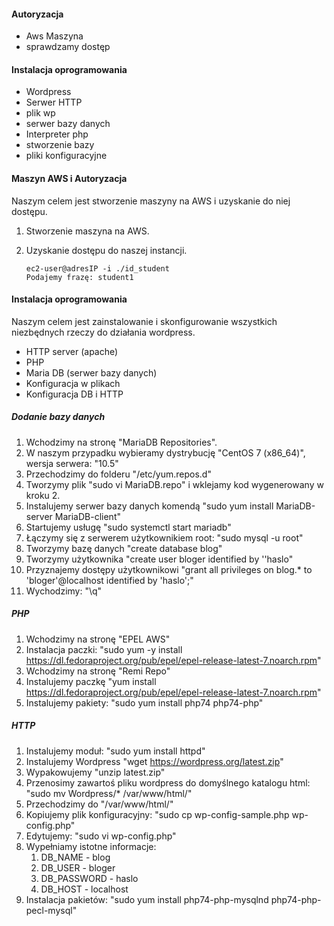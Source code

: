 #### Autoryzacja

- Aws Maszyna
- sprawdzamy dostęp

#### Instalacja oprogramowania

- Wordpress
- Serwer HTTP
- plik wp
- serwer bazy danych
- Interpreter php
- stworzenie bazy
- pliki konfiguracyjne



#### Maszyn AWS i Autoryzacja

Naszym celem jest stworzenie maszyny na AWS i uzyskanie do niej dostępu.

1. Stworzenie maszyna na AWS.

2. Uzyskanie dostępu do naszej instancji.

   ```
   ec2-user@adresIP -i ./id_student
   Podajemy frazę: student1
   ```



#### Instalacja oprogramowania

Naszym celem jest zainstalowanie i skonfigurowanie wszystkich niezbędnych rzeczy do działania wordpress.

- HTTP server (apache)
- PHP
- Maria DB (serwer bazy danych)
- Konfiguracja w plikach
- Konfiguracja DB i HTTP



##### Dodanie bazy danych 

1. Wchodzimy na stronę "MariaDB Repositories".
2. W naszym przypadku wybieramy dystrybucję "CentOS 7 (x86_64)", wersja serwera: "10.5"
3. Przechodzimy do folderu "/etc/yum.repos.d"
4. Tworzymy plik "sudo vi MariaDB.repo" i wklejamy kod wygenerowany w kroku 2.
5. Instalujemy serwer bazy danych komendą "sudo yum install MariaDB-server MariaDB-client"
6. Startujemy usługę "sudo systemctl start mariadb"
7. Łączymy się z serwerem użytkownikiem root: "sudo mysql -u root"
8. Tworzymy bazę danych "create database blog"
9. Tworzymy użytkownika "create user bloger identified by ''haslo"
10. Przyznajemy dostępy użytkownikowi "grant all privileges on blog.* to 'bloger'@localhost identified by 'haslo';"
11. Wychodzimy: "\q"



##### PHP

1. Wchodzimy na stronę "EPEL AWS"
2. Instalacja paczki: "sudo yum -y install https://dl.fedoraproject.org/pub/epel/epel-release-latest-7.noarch.rpm"
3. Wchodzimy na stronę "Remi Repo"
4. Instalujemy paczkę "yum install https://dl.fedoraproject.org/pub/epel/epel-release-latest-7.noarch.rpm"
5. Instalujemy pakiety: "sudo yum install php74 php74-php"



##### HTTP

1. Instalujemy moduł: "sudo yum install httpd"
2. Instalujemy Wordpress "wget https://wordpress.org/latest.zip"
3. Wypakowujemy "unzip latest.zip"
4. Przenosimy zawartoś pliku wordpress do domyślnego katalogu html: "sudo mv Wordpress/* /var/www/html/"
5. Przechodzimy do "/var/www/html/"
6. Kopiujemy plik konfiguracyjny: "sudo cp wp-config-sample.php wp-config.php"
7. Edytujemy: "sudo vi wp-config.php"
8. Wypełniamy istotne informacje: 
   1. DB_NAME - blog
   2. DB_USER -  bloger
   3. DB_PASSWORD - haslo
   4. DB_HOST - localhost
9. Instalacja pakietów: "sudo yum install php74-php-mysqlnd php74-php-pecl-mysql"

